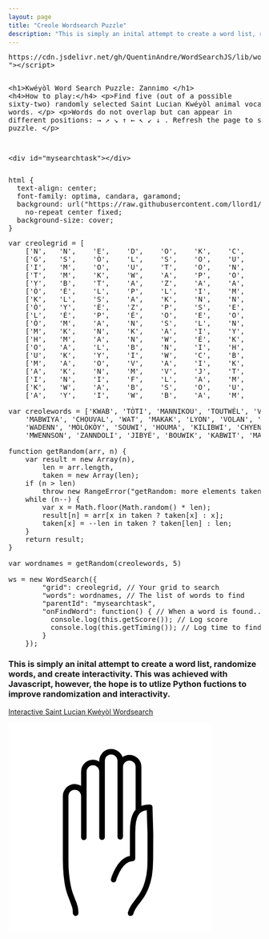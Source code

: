 ```yaml
---
layout: page
title: "Creole Wordsearch Puzzle"
description: "This is simply an inital attempt to create a word list, randomize words, and create interactivity. This was achieved with Javascript, however, the hope is to utlize Python fuctions to improve randomization and interactivity."
---
```





<div class="codepen" data-height="265" data-theme-id="light" data-default-tab="result" data-user="llord1" data-slug-hash="YzqKwaJ" data-prefill='{"title":"Sent Lisi Wordsearch - Zannimo Kwéyòl ","tags":[],"scripts":[],"stylesheets":[]}'>
  <pre data-lang="html">https://cdn.jsdelivr.net/gh/QuentinAndre/WordSearchJS/lib/wordsearch.min.js&lt;script src="https://cdn.jsdelivr.net/gh/QuentinAndre/WordSearchJS/lib/wordsearch.min.js
">&lt;/script>

&lt;h1>Kwéyòl Word Search Puzzle: Zannimo &lt;/h1>
&lt;h4>How to play:&lt;/h4>
&lt;p>Find five (out of a possible sixty-two) randomly selected Saint Lucian Kwéyòl animal vocabulary words. &lt;/p>
&lt;p>Words do not overlap but can appear in different positions: &#8594; &#8599; &#8600; &#8593; &#8592; &#8598; &#8601; &#8595; . Refresh the page to start a new puzzle. &lt;/p>

&lt;div id="mysearchtask">&lt;/div></pre>
  <pre data-lang="css">html {
  text-align: center;
  font-family: optima, candara, garamond;
  background: url("https://raw.githubusercontent.com/llord1/llord1.github.io/master/resources/pictures/slu_beach2.jpg")
    no-repeat center fixed;
  background-size: cover;
}
</pre>
  <pre data-lang="js">var creolegrid = [
	['N',	'N',	'E',	'D',	'O',	'K',	'C',	'H',	'A',	'T',	'L',	'U',	'O',	'P',	'A',	'Z',	'É',	'L',	'P'],
	['G',	'S',	'Ò',	'L',	'S',	'O',	'U',	'W',	'I',	'B',	'È',	'F',	'É',	'P',	'K',	'P',	'É',	'A',	'K'],
	['I',	'M',	'O',	'U',	'T',	'O',	'N',	'K',	'O',	'W',	'M',	'B',	'W',	'Y',	'A',	'Ò',	'N',	'V',	'Ò'],
	['T',	'M',	'K',	'W',	'A',	'P',	'O',	'Ò',	'K',	'W',	'A',	'É',	'O',	'N',	'B',	'U',	'K',	'T',	'B'],
	['Y',	'B',	'T',	'A',	'Z',	'A',	'A',	'F',	'E',	'O',	'S',	'D',	'T',	'U',	'O',	'I',	'I',	'D',	'O'],
	['Ò',	'É',	'L',	'P',	'L',	'I',	'M',	'N',	'B',	'O',	'K',	'O',	'E',	'T',	'W',	'W',	'J',	'O',	'W'],
	['K',	'L',	'S',	'A',	'K',	'N',	'N',	'K',	'N',	'A',	'U',	'I',	'A',	'N',	'B',	'I',	'X',	'W',	'A'],
	['Ò',	'Y',	'È',	'Z',	'P',	'S',	'E',	'V',	'Z',	'F',	'L',	'H',	'Y',	'A',	'N',	'M',	'K',	'A',	'N'],
	['L',	'É',	'P',	'É',	'O',	'E',	'O',	'Y',	'O',	'A',	'C',	'E',	'K',	'A',	'A',	'K',	'M',	'D',	'M'],
	['Ò',	'M',	'A',	'N',	'S',	'L',	'N',	'U',	'H',	'N',	'N',	'N',	'N',	'N',	'J',	'A',	'È',	'L',	'Y'],
	['M',	'K',	'N',	'K',	'A',	'I',	'Y',	'A',	'E',	'C',	'O',	'N',	'N',	'N',	'I',	'Y',	'L',	'L',	'É'],
	['H',	'M',	'A',	'N',	'W',	'É',	'K',	'W',	'N',	'H',	'N',	'I',	'D',	'W',	'N',	'W',	'N',	'È',	'K'],
	['O',	'A',	'L',	'B',	'N',	'I',	'H',	'W',	'C',	'N',	'K',	'E',	'B',	'O',	'P',	'A',	'A',	'W',	'A'],
	['U',	'K',	'Y',	'I',	'W',	'C',	'B',	'O',	'I',	'O',	'A',	'I',	'J',	'I',	'L',	'T',	'K',	'È',	'L'],
	['M',	'A',	'O',	'V',	'A',	'I',	'K',	'I',	'U',	'Y',	'L',	'K',	'J',	'T',	'V',	'I',	'É',	'T',	'M'],
	['A',	'K',	'N',	'M',	'V',	'J',	'T',	'G',	'C',	'I',	'É',	'O',	'Z',	'B',	'É',	'T',	'L',	'U',	'A'],
	['I',	'N',	'I',	'F',	'L',	'A',	'M',	'O',	'K',	'H',	'N',	'T',	'Ò',	'T',	'I',	'W',	'É',	'O',	'S'],
	['K',	'W',	'A',	'B',	'S',	'O',	'U',	'W',	'I',	'J',	'A',	'K',	'O',	'T',	'O',	'N',	'P',	'T',	'O'],
	['A',	'Y',	'I',	'W',	'B',	'A',	'M',	'C',	'H',	'O',	'U',	'V',	'A',	'L',	'H',	'C',	'I',	'B',	'N']];

var creolewords = ['KWAB', 'TÒTI', 'MANNIKOU', 'TOUTWÈL', 'VÈ', 'BALENN', 'LAPEN', 'TAZA', 'KOKIYAJ','KANNA', 'KÒF', 'KÒK', 'PÉLÉKAN', 'MÈL', 'WÉTJEN', 'KÒBO',
    'MABWIYA', 'CHOUVAL', 'WAT', 'MAKAK', 'LYON', 'VOLAN', 'SIKWIYÉ', 'KWAPO', 'KODENN', 'CHAT','POUL', 'LÉZA', 'SÈPAN', 'CHATOU', 'PAN',
    'WADENN', 'MÒLÒKÒY', 'SOUWI', 'HOUMA', 'KILIBWI', 'CHYEN', 'SÒLSOUWI', 'WANMYÉ', 'PWÉSON', 'MOUTON', 'DOWAD', 'PANTOUFOUYÉ', 'PIJON', 'BICH', 'BÉLYÉ',
    'MWENNSON', 'ZANNDOLI', 'JIBYÉ', 'BOUWIK', 'KABWIT', 'MACHWEN', 'MALFINI', 'JAKO', 'BÈF','TIG','KOCHON', 'ZÉ', 'KAY', 'KWIBICH','KALMASON','PLIM' ];

function getRandom(arr, n) {
    var result = new Array(n),
        len = arr.length,
        taken = new Array(len);
    if (n > len)
        throw new RangeError("getRandom: more elements taken than available");
    while (n--) {
        var x = Math.floor(Math.random() * len);
        result[n] = arr[x in taken ? taken[x] : x];
        taken[x] = --len in taken ? taken[len] : len;
    }
    return result;
}

var wordnames = getRandom(creolewords, 5)

ws = new WordSearch({
        "grid": creolegrid, // Your grid to search
        "words": wordnames, // The list of words to find
        "parentId": "mysearchtask",
        "onFindWord": function() { // When a word is found...
          console.log(this.getScore()); // Log score
          console.log(this.getTiming()); // Log time to find each word
        } 
    });</pre></div>
<script async src="https://static.codepen.io/assets/embed/ei.js"></script>





### This is simply an inital attempt to create a word list, randomize words, and create interactivity. This was achieved with Javascript, however, the hope is to utlize Python fuctions to improve randomization and interactivity.




[Interactive Saint Lucian Kwéyòl Wordsearch](https://kopwann.weebly.com/)



![Hellloererererer](https://raw.githubusercontent.com/llord1/llord1.github.io/master/resources/pictures/palm.PNG)
